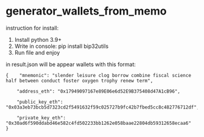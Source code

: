 # generator_wallets_from_memo
instruction for install:
  1. Install python 3.9+
  2. Write in console: pip install bip32utils
  3. Run file and enjoy

in result.json will be appear wallets with this format: 



    {    "mnemonic": "slender leisure clog borrow combine fiscal science half between conduct foster oxygen trophy renew term",
        
        "address_eth": "0x17949097167e89E06e6d52E9B375408d47A1cB96",
        
        "public_key_eth": "0x03a3eb73bcb5d7323cd2f5491632f59c025727b9fc42b7fbed5cc8c482776712df",
        
        "private_key_eth": "0x30ad6f590ddabd46e582c4fd502233bb1262e058baae22804db59312658ecaa6"
    }
